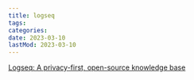 ```yaml
---
title: logseq
tags:
categories:
date: 2023-03-10
lastMod: 2023-03-10
---
```

[Logseq: A privacy-first, open-source knowledge base](https://logseq.com/)
